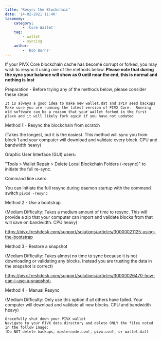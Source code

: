 ```yaml
---
title: 'Resync the Blockchain'
date: '14-02-2021 11:40'
taxonomy:
    category:
        - 'Core Wallet'
    tag:
        - wallet
        - syncing
    author:
        - 'Bob Burns'
---
```


If your PIVX Core blockchain cache has become corrupt or forked, you may wish to resync it using one of the methods below.  **Please note that during the sync your balance will show as 0 until near the end, this is normal and nothing is lost**


Preparation - Before trying any of the methods below, please consider these steps

    It is always a good idea to make new wallet.dat and zPIV seed backups
    Make sure you are running the latest version of PIVX Core.  Running old software can be a reason that your wallet forked in the first place and it will likely fork again if you have not updated



Method 1 - Resync the blockchain from scratch

(Takes the longest, but it is the easiest.  This method will sync you from block 1 and your computer will download and validate every block.  CPU and bandwidth heavy)

Graphic User Interface (GUI) users:

"Tools > Wallet Repair > Delete Local Blockchain Folders (-resync)" to initiate the full re-sync.

Command line users:

You can initiate the full resync during daemon startup with the command switch `pivxd -resync`


Method 2 - Use a bootstrap

(Medium Difficulty: Takes a medium amount of time to resync.  This will provide a zip that your computer can import and validate blocks from that will save on bandwidth.  CPU heavy)

https://pivx.freshdesk.com/support/solutions/articles/30000021125-using-the-bootstrap


Method 3 - Restore a snapshot

(Medium Difficulty: Takes almost no time to sync because it is not downloading or validating any blocks.  Instead you are trusting the data in the snapshot is correct)

https://pivx.freshdesk.com/support/solutions/articles/30000026470-how-can-i-use-a-snapshot-


Method 4 - Manual Resync

(Medium Difficulty: Only use this option if all others have failed.  Your computer will download and validate all new blocks.  CPU and bandwidth heavy)

    Gracefully shut down your PIVX wallet
    Navigate to your PIVX data directory and delete ONLY the files noted in the follow image:
    (Do NOT delete backups, masternode.conf, pivx.conf, or wallet.dat)